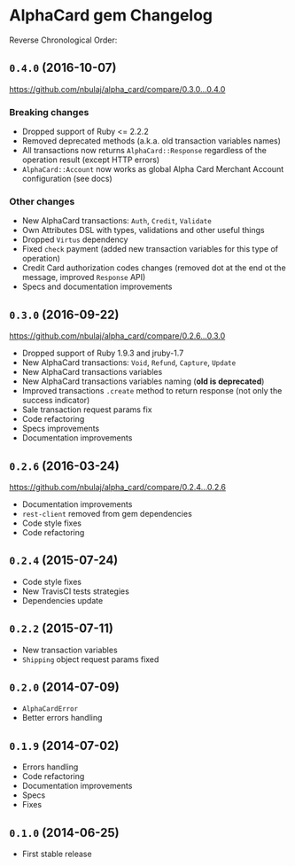 # AlphaCard gem Changelog

Reverse Chronological Order:

## `0.4.0` (2016-10-07)

https://github.com/nbulaj/alpha_card/compare/0.3.0...0.4.0

### Breaking changes
* Dropped support of Ruby <= 2.2.2
* Removed deprecated methods (a.k.a. old transaction variables names)
* All transactions now returns `AlphaCard::Response` regardless of the operation result (except HTTP errors)
* `AlphaCard::Account` now works as global Alpha Card Merchant Account configuration (see docs)

### Other changes
* New AlphaCard transactions: `Auth`, `Credit`, `Validate`
* Own Attributes DSL with types, validations and other useful things
* Dropped `Virtus` dependency
* Fixed `check` payment (added new transaction variables for this type of operation)
* Credit Card authorization codes changes (removed dot at the end ot the message, improved `Response` API)
* Specs and documentation improvements

## `0.3.0` (2016-09-22)

https://github.com/nbulaj/alpha_card/compare/0.2.6...0.3.0

* Dropped support of Ruby 1.9.3 and jruby-1.7
* New AlphaCard transactions: `Void`, `Refund`, `Capture`, `Update`
* New AlphaCard transactions variables
* New AlphaCard transactions variables naming (**old is deprecated**)
* Improved transactions `.create` method to return response (not only the success indicator)
* Sale transaction request params fix
* Code refactoring
* Specs improvements
* Documentation improvements

## `0.2.6` (2016-03-24)

https://github.com/nbulaj/alpha_card/compare/0.2.4...0.2.6

* Documentation improvements
* `rest-client` removed from gem dependencies
* Code style fixes
* Code refactoring

## `0.2.4` (2015-07-24)

* Code style fixes
* New TravisCI tests strategies
* Dependencies update

## `0.2.2` (2015-07-11)

* New transaction variables
* `Shipping` object request params fixed

## `0.2.0` (2014-07-09)

* `AlphaCardError`
* Better errors handling

## `0.1.9` (2014-07-02)

* Errors handling
* Code refactoring
* Documentation improvements
* Specs
* Fixes

## `0.1.0` (2014-06-25)

* First stable release